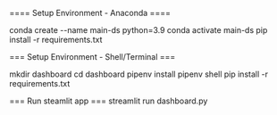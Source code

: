 ==== Setup Environment - Anaconda ====

conda create --name main-ds python=3.9
conda activate main-ds
pip install -r requirements.txt

=== Setup Environment - Shell/Terminal ===

mkdir dashboard
cd dashboard
pipenv install
pipenv shell
pip install -r requirements.txt

=== Run steamlit app ===
streamlit run dashboard.py

